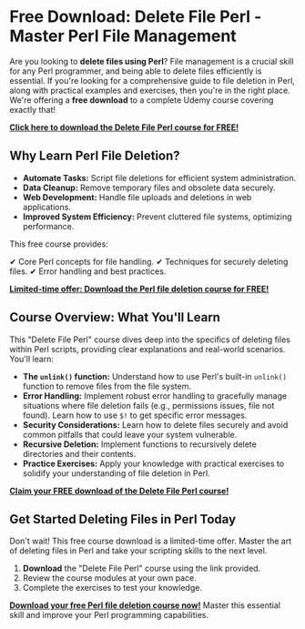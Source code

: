 # Free Download: Delete File Perl - Master Perl File Management

Are you looking to **delete files using Perl**? File management is a crucial skill for any Perl programmer, and being able to delete files efficiently is essential. If you're looking for a comprehensive guide to file deletion in Perl, along with practical examples and exercises, then you're in the right place. We're offering a **free download** to a complete Udemy course covering exactly that!

[**Click here to download the Delete File Perl course for FREE!**](https://udemywork.com/delete-file-perl)

## Why Learn Perl File Deletion?

*   **Automate Tasks:** Script file deletions for efficient system administration.
*   **Data Cleanup:** Remove temporary files and obsolete data securely.
*   **Web Development:** Handle file uploads and deletions in web applications.
*   **Improved System Efficiency:** Prevent cluttered file systems, optimizing performance.

This free course provides:

✔ Core Perl concepts for file handling.
✔ Techniques for securely deleting files.
✔ Error handling and best practices.

[**Limited-time offer: Download the Perl file deletion course for FREE!**](https://udemywork.com/delete-file-perl)

## Course Overview: What You'll Learn

This "Delete File Perl" course dives deep into the specifics of deleting files within Perl scripts, providing clear explanations and real-world scenarios. You'll learn:

*   **The `unlink()` function:**  Understand how to use Perl's built-in `unlink()` function to remove files from the file system.
*   **Error Handling:** Implement robust error handling to gracefully manage situations where file deletion fails (e.g., permissions issues, file not found).  Learn how to use `$!` to get specific error messages.
*   **Security Considerations:** Learn how to delete files securely and avoid common pitfalls that could leave your system vulnerable.
*   **Recursive Deletion:** Implement functions to recursively delete directories and their contents.
*   **Practice Exercises:** Apply your knowledge with practical exercises to solidify your understanding of file deletion in Perl.

[**Claim your FREE download of the Delete File Perl course!**](https://udemywork.com/delete-file-perl)

## Get Started Deleting Files in Perl Today

Don't wait! This free course download is a limited-time offer. Master the art of deleting files in Perl and take your scripting skills to the next level.

1.  **Download** the "Delete File Perl" course using the link provided.
2.  Review the course modules at your own pace.
3.  Complete the exercises to test your knowledge.

**[Download your free Perl file deletion course now!](https://udemywork.com/delete-file-perl)** Master this essential skill and improve your Perl programming capabilities.
